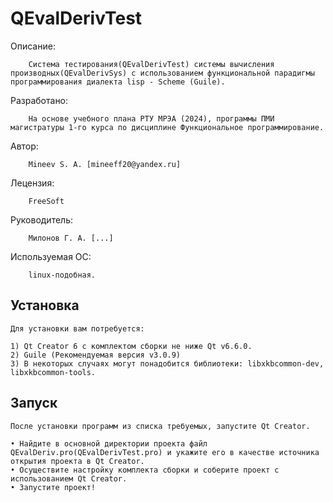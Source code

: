 # QEvalDerivTest

Описание:

		Система тестирования(QEvalDerivTest) системы вычисления производных(QEvalDerivSys) с использованием функциональной парадигмы программирования диалекта lisp - Scheme (Guile).

Разработано: 

		На основе учебного плана РТУ МРЭА (2024), программы ПМИ магистратуры 1-го курса по дисциплине Функциональное программирование.

Автор:
		
		Mineev S. A. [mineeff20@yandex.ru]

Лецензия:

		FreeSoft

Руководитель: 

		Милонов Г. А. [...]
		
Используемая ОС:
		
		linux-подобная.


## Установка

	Для установки вам потребуется:
	
	1) Qt Creator 6 с комплектом сборки не ниже Qt v6.6.0.
	2) Guile (Рекомендуемая версия v3.0.9)
	3) В некоторых случаях могут понадобится библиотеки: libxkbcommon-dev, libxkbcommon-tools.

## Запуск

	После установки программ из списка требуемых, запустите Qt Creator.
	
	• Найдите в основной директории проекта файл QEvalDeriv.pro(QEvalDerivTest.pro) и укажите его в качестве источника открытия проекта в Qt Creator.
	• Осуществите настройку комплекта сборки и соберите проект с использованием Qt Creator.
	• Запустите проект!





